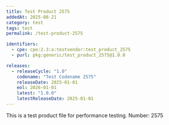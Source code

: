 ```yaml
---
title: Test Product 2575
addedAt: 2025-08-21
category: test
tags: test
permalink: /test-product-2575

identifiers:
  - cpe: cpe:2.3:a:testvendor:test_product_2575
  - purl: pkg:generic/test_product_2575@1.0.0

releases:
  - releaseCycle: "1.0"
    codename: "Test Codename 2575"
    releaseDate: 2025-01-01
    eol: 2026-01-01
    latest: "1.0.0"
    latestReleaseDate: 2025-01-01
---
```


This is a test product file for performance testing. Number: 2575
